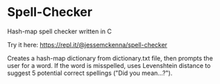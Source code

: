 # Spell-Checker
Hash-map spell checker written in C

Try it here: https://repl.it/@jessemckenna/spell-checker

Creates a hash-map dictionary from dictionary.txt file, then prompts the user for a word. If the word is misspelled, uses Levenshtein distance to suggest 5 potential correct spellings ("Did you mean...?").
